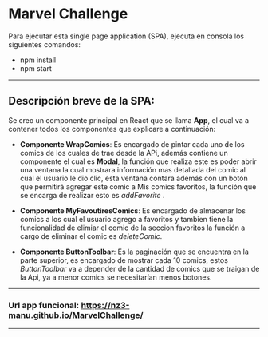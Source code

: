 Marvel Challenge
===

Para ejecutar esta single page application (SPA), ejecuta en consola los siguientes comandos:

* npm install
* npm start

---
## Descripción breve de la SPA:

Se creo un componente principal en React que se llama **App**, el cual va a contener todos los componentes que explicare a continuación:

* **Componente WrapComics**: Es encargado de pintar cada uno de los comics de los cuales de trae desde la APi, además contiene un componente el cual es **Modal**, la función que realiza este es poder abrir una ventana la cual mostrara información mas detallada del comic al cual el usuario le dio clic, esta ventana contara además con un botón que permitirá  agregar este comic a Mis comics favoritos, la función que se encarga de realizar esto es *addFavorite* .

* **Componente MyFavoutiresComics**: Es encargado de almacenar los comics a los cual el usuario agrego a favoritos y tambien tiene la funcionalidad de elimiar el comic de la seccion favoritos la función a cargo de eliminar el comic es *deleteComic*.

* **Componente ButtonToolbar**: Es la paginación que se encuentra en la parte superior, es encargado de mostrar cada 10 comics, estos *ButtonToolbar* va a depender de la cantidad de comics que se traigan de la Api, ya a menor comics se necesitarían menos botones.

***

### Url app funcional: https://nz3-manu.github.io/MarvelChallenge/

***
